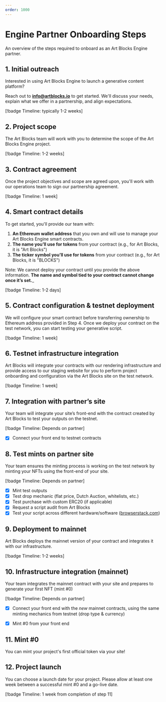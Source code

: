 ```yaml
---
order: 1000
---
```

# Engine Partner Onboarding Steps

An overview of the steps required to onboard as an Art Blocks Engine partner.

## 1. Initial outreach

Interested in using Art Blocks Engine to launch a generative content platform? 

Reach out to **info@artblocks.io** to get started. We'll discuss your needs, explain what we offer in a partnership, and align expectations.

[!badge Timeline: typically 1-2 weeks]

## 2. Project scope

The Art Blocks team will work with you to determine the scope of the Art Blocks Engine project.

[!badge Timeline: 1-2 weeks]

## 3. Contract agreement

Once the project objectives and scope are agreed upon, you'll work with our operations team to sign our partnership agreement.

[!badge Timeline: 1 week]

## 4. Smart contract details

To get started, you'll provide our team with:

1. **An Ethereum wallet address** that you own and will use to manage your Art Blocks Engine smart contracts.
2. **The name you’ll use for tokens** from your contract (e.g., for Art Blocks, it is "Art Blocks")
3. **The ticker symbol you’ll use for tokens** from your contract (e.g., for Art Blocks, it is "BLOCKS")

Note: We cannot deploy your contract until you provide the above information. **The name and symbol tied to your contract cannot change once it’s set.**_

[!badge Timeline: 1-2 days]

## 5. Contract configuration & testnet deployment

We will configure your smart contract before transferring ownership to Ethereum address provided in Step 4. Once we deploy your contract on the test network, you can start testing your generative script. 

[!badge Timeline: 1 week]

## 6. Testnet infrastructure integration

Art Blocks will integrate your contracts with our rendering infrastructure and provide access to our staging website for you to perform project onboarding and configuration via the Art Blocks site on the test network.

[!badge Timeline: 1 week]

## 7. Integration with partner’s site

Your team will integrate your site’s front-end with the contract created by Art Blocks to test your outputs on the testnet.

[!badge Timeline: Depends on partner]
- [x] Connect your front end to testnet contracts

## 8. Test mints on partner site

Your team ensures the minting process is working on the test network by minting your NFTs using the front-end of your site.

[!badge Timeline: Depends on partner]
- [x] Mint test outputs
- [x] Test drop mechanic (flat price, Dutch Auction, whitelists, etc.)
- [x] Test purchase with custom ERC20 (if applicable) 
- [x] Request a script audit from Art Blocks
- [x] Test your script across different hardware/software ([browserstack.com](https://www.browserstack.com/)) 

## 9. Deployment to mainnet

Art Blocks deploys the mainnet version of your contract and integrates it with our infrastructure.

[!badge Timeline: 1-2 weeks]

## 10. Infrastructure integration (mainnet)

Your team integrates the mainnet contract with your site and prepares to generate your first NFT (mint #0)

[!badge Timeline: Depends on partner]
- [x] Connect your front end with the *new* mainnet contracts, using the same minting mechanics from testnet (drop type & currency) 
- [x] Mint #0 from your front end 


## 11. Mint #0

You can mint your project's first official token via your site!

## 12. Project launch

You can choose a launch date for your project. Please allow at least one week between a successful mint #0 and a go-live date.

[!badge Timeline: 1 week from completion of step 11]
